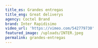 ```yaml
---
title_es: Grandes entregas
title_eng: Great deliverys
agency: Coctel Brand
brand: Inter Rapidisimo
video_url: 'https://vimeo.com/542779730'
featured_image: /uploads/INTER.jpeg
permalink: grandes-entregas
---
```


